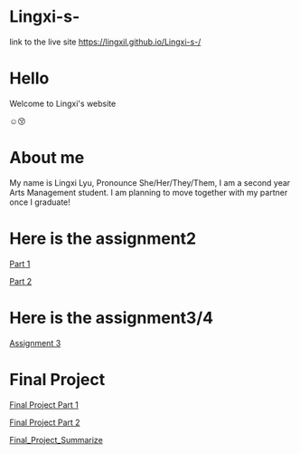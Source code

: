 # Lingxi-s-
link to the live site https://lingxil.github.io/Lingxi-s-/

# Hello
Welcome to Lingxi's website 

:relaxed::kissing_closed_eyes:

# About me
My name is Lingxi Lyu, Pronounce She/Her/They/Them, I am a second year Arts Management student. I am planning to move together with my partner once I graduate!

# Here is the assignment2
[Part 1](/Part1.md)

[Part 2](/Part2.md)

# Here is the assignment3/4
[Assignment 3](/Assignment3.md)

# Final Project
[Final Project Part 1](/Final_Project_Lingxi.md)

[Final Project Part 2](/Final_Project_Part_2.md)

[Final_Project_Summarize](/Final_Project_Summarize.md)
